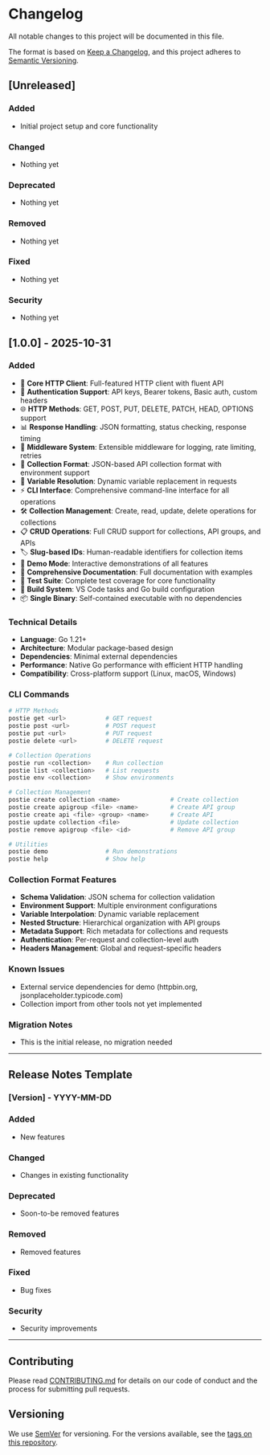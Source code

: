 # Changelog

All notable changes to this project will be documented in this file.

The format is based on [Keep a Changelog](https://keepachangelog.com/en/1.0.0/),
and this project adheres to [Semantic Versioning](https://semver.org/spec/v2.0.0.html).

## [Unreleased]

### Added
- Initial project setup and core functionality

### Changed
- Nothing yet

### Deprecated
- Nothing yet

### Removed
- Nothing yet

### Fixed
- Nothing yet

### Security
- Nothing yet

## [1.0.0] - 2025-10-31

### Added
- 🚀 **Core HTTP Client**: Full-featured HTTP client with fluent API
- 🔐 **Authentication Support**: API keys, Bearer tokens, Basic auth, custom headers
- 🌐 **HTTP Methods**: GET, POST, PUT, DELETE, PATCH, HEAD, OPTIONS support
- 📊 **Response Handling**: JSON formatting, status checking, response timing
- 🔄 **Middleware System**: Extensible middleware for logging, rate limiting, retries
- 📁 **Collection Format**: JSON-based API collection format with environment support
- 📝 **Variable Resolution**: Dynamic variable replacement in requests
- ⚡ **CLI Interface**: Comprehensive command-line interface for all operations
- 🛠️ **Collection Management**: Create, read, update, delete operations for collections
- 📋 **CRUD Operations**: Full CRUD support for collections, API groups, and APIs
- 🏷️ **Slug-based IDs**: Human-readable identifiers for collection items
- 🎯 **Demo Mode**: Interactive demonstrations of all features
- 📖 **Comprehensive Documentation**: Full documentation with examples
- 🧪 **Test Suite**: Complete test coverage for core functionality
- 🔨 **Build System**: VS Code tasks and Go build configuration
- 📦 **Single Binary**: Self-contained executable with no dependencies

### Technical Details
- **Language**: Go 1.21+
- **Architecture**: Modular package-based design
- **Dependencies**: Minimal external dependencies
- **Performance**: Native Go performance with efficient HTTP handling
- **Compatibility**: Cross-platform support (Linux, macOS, Windows)

### CLI Commands
```bash
# HTTP Methods
postie get <url>           # GET request
postie post <url>          # POST request  
postie put <url>           # PUT request
postie delete <url>        # DELETE request

# Collection Operations
postie run <collection>    # Run collection
postie list <collection>   # List requests
postie env <collection>    # Show environments

# Collection Management
postie create collection <name>              # Create collection
postie create apigroup <file> <name>         # Create API group
postie create api <file> <group> <name>      # Create API
postie update collection <file>              # Update collection
postie remove apigroup <file> <id>           # Remove API group

# Utilities
postie demo                # Run demonstrations
postie help                # Show help
```

### Collection Format Features
- **Schema Validation**: JSON schema for collection validation
- **Environment Support**: Multiple environment configurations
- **Variable Interpolation**: Dynamic variable replacement
- **Nested Structure**: Hierarchical organization with API groups
- **Metadata Support**: Rich metadata for collections and requests
- **Authentication**: Per-request and collection-level auth
- **Headers Management**: Global and request-specific headers

### Known Issues
- External service dependencies for demo (httpbin.org, jsonplaceholder.typicode.com)
- Collection import from other tools not yet implemented

### Migration Notes
- This is the initial release, no migration needed

---

## Release Notes Template

### [Version] - YYYY-MM-DD

### Added
- New features

### Changed  
- Changes in existing functionality

### Deprecated
- Soon-to-be removed features

### Removed
- Removed features

### Fixed
- Bug fixes

### Security
- Security improvements

---

## Contributing

Please read [CONTRIBUTING.md](CONTRIBUTING.md) for details on our code of conduct and the process for submitting pull requests.

## Versioning

We use [SemVer](http://semver.org/) for versioning. For the versions available, see the [tags on this repository](https://github.com/yourusername/postie/tags).